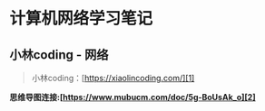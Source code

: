 #  计算机网络学习笔记
## 小林coding - 网络
>小林coding：[https://xiaolincoding.com/][1]

 __思维导图连接:[https://www.mubucm.com/doc/5g-BoUsAk_o][2]__



[1]:https://xiaolincoding.com/
[2]:https://www.mubucm.com/doc/5g-BoUsAk_o